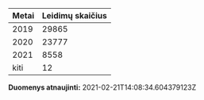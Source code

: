 | Metai | Leidimų skaičius |
|-------| ---------------- |
| 2019 | 29865 |
| 2020 | 23777 |
| 2021 | 8558 |
| kiti | 12 |

**Duomenys atnaujinti:** 2021-02-21T14:08:34.604379123Z